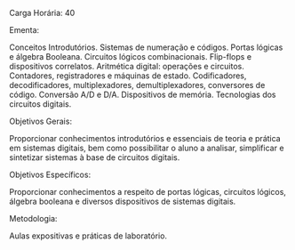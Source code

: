 Carga Horária: 40
 
Ementa:
    
   Conceitos Introdutórios. Sistemas de numeração e códigos. Portas lógicas e álgebra Booleana. Circuitos lógicos combinacionais. Flip-flops e dispositivos correlatos. Aritmética digital: operações e circuitos. Contadores, registradores e máquinas de estado. Codificadores, decodificadores, multiplexadores, demultiplexadores, conversores de código. Conversão A/D e D/A. Dispositivos de memória. Tecnologias dos circuitos digitais.
 
Objetivos Gerais:
   
   Proporcionar conhecimentos introdutórios e essenciais de teoria e prática em sistemas digitais, bem como possibilitar o aluno a analisar, simplificar e sintetizar sistemas à base de circuitos digitais.
 
Objetivos Específicos:
    
   Proporcionar conhecimentos a respeito de portas lógicas, circuitos lógicos, álgebra booleana e diversos dispositivos de sistemas digitais.
 
Metodologia:
    
   Aulas expositivas e práticas de laboratório.
